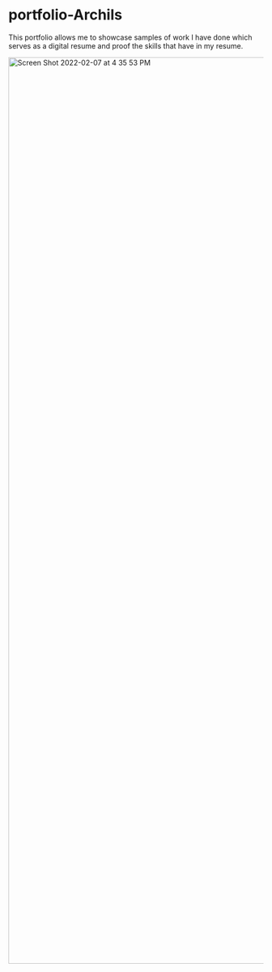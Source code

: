 # portfolio-Archils
This portfolio allows me to showcase samples of work I have done which serves as a digital resume and proof the skills that have in my resume. 

<img width="1792" alt="Screen Shot 2022-02-07 at 4 35 53 PM" src="https://user-images.githubusercontent.com/87740574/152896071-5140d0f4-cc40-42b7-a880-b9165a3a385a.png">
